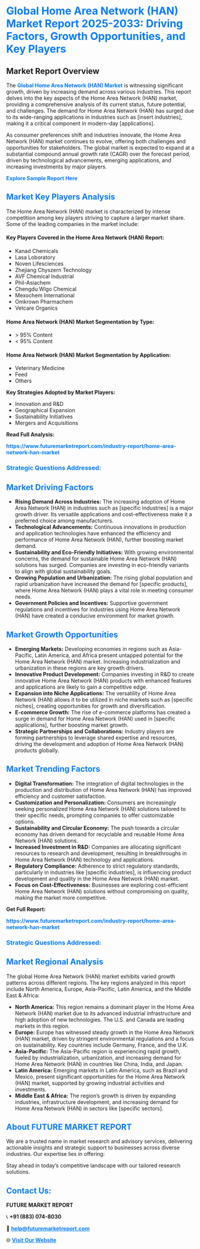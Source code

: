 <h1 style="color: #007BFF;">Global Home Area Network (HAN) Market Report 2025-2033: Driving Factors, Growth Opportunities, and Key Players</h1>

<section id="overview">
<h2>Market Report Overview</h2>
<p>The <a href="https://www.futuremarketreport.com/industry-report/home-area-network-han-market" style="color: #007BFF; text-decoration: none;"><strong>Global Home Area Network (HAN) Market</strong></a> is witnessing significant growth, driven by increasing demand across various industries. This report delves into the key aspects of the Home Area Network (HAN) market, providing a comprehensive analysis of its current status, future potential, and challenges. The demand for Home Area Network (HAN) has surged due to its wide-ranging applications in industries such as [insert industries], making it a critical component in modern-day [applications].</p>
<p>As consumer preferences shift and industries innovate, the Home Area Network (HAN) market continues to evolve, offering both challenges and opportunities for stakeholders. The global market is expected to expand at a substantial compound annual growth rate (CAGR) over the forecast period, driven by technological advancements, emerging applications, and increasing investments by major players.</p>
</section>

<section id="overview">
<p><a href="https://www.futuremarketreport.com/request-sample/reportId=35928" style="color: #007BFF; text-decoration: none;"><strong>Explore Sample Report Here</strong></a></p>
</section>

<section id="key-players">
<h2 style="color: #007BFF;">Market Key Players Analysis</h2>
<p>The Home Area Network (HAN) market is characterized by intense competition among key players striving to capture a larger market share. Some of the leading companies in the market include:</p>
<h4>Key Players Covered in the Home Area Network (HAN) Report:</h4>
<ul><li>Kanad Chemicals</li><li>Lasa Loboratory</li><li>Noven Lifesciences</li><li>Zhejiang Chyszern Technology</li><li>AVF Chemical Industrial</li><li>Phil-Asiachem</li><li>Chengdu Wlgo Chemical</li><li>Mexochem International</li><li>Omkrown Pharmachem</li><li>Vetcare Organics</li></ul>
<h4>Home Area Network (HAN) Market Segmentation by Type:</h4>
<ul><li>&gt; 95% Content</li><li>&lt; 95% Content</li></ul>

<h4>Home Area Network (HAN) Market Segmentation by Application:</h4>
<ul><li>Veterinary Medicine</li><li>Feed</li><li>Others</li></ul>
<p><strong>Key Strategies Adopted by Market Players:</strong></p>
<ul>
<li>Innovation and R&D</li>
<li>Geographical Expansion</li>
<li>Sustainability Initiatives</li>
<li>Mergers and Acquisitions</li>
</ul>
</section>

<section>
<p><strong>Read Full Analysis: </strong></p><a href="https://www.futuremarketreport.com/industry-report/home-area-network-han-market" style="color: #007BFF; text-decoration: none;"><strong>https://www.futuremarketreport.com/industry-report/home-area-network-han-market</strong></a>
<h3 style="color: #007BFF;">Strategic Questions Addressed:</h3>
</section>

<section id="driving-factors">
<h2 style="color: #007BFF;">Market Driving Factors</h2>
<ul>
<li><strong>Rising Demand Across Industries:</strong> The increasing adoption of Home Area Network (HAN) in industries such as [specific industries] is a major growth driver. Its versatile applications and cost-effectiveness make it a preferred choice among manufacturers.</li>
<li><strong>Technological Advancements:</strong> Continuous innovations in production and application technologies have enhanced the efficiency and performance of Home Area Network (HAN), further boosting market demand.</li>
<li><strong>Sustainability and Eco-Friendly Initiatives:</strong> With growing environmental concerns, the demand for sustainable Home Area Network (HAN) solutions has surged. Companies are investing in eco-friendly variants to align with global sustainability goals.</li>
<li><strong>Growing Population and Urbanization:</strong> The rising global population and rapid urbanization have increased the demand for [specific products], where Home Area Network (HAN) plays a vital role in meeting consumer needs.</li>
<li><strong>Government Policies and Incentives:</strong> Supportive government regulations and incentives for industries using Home Area Network (HAN) have created a conducive environment for market growth.</li>
</ul>
</section>

<section id="growth-opportunities">
<h2 style="color: #007BFF;">Market Growth Opportunities</h2>
<ul>
<li><strong>Emerging Markets:</strong> Developing economies in regions such as Asia-Pacific, Latin America, and Africa present untapped potential for the Home Area Network (HAN) market. Increasing industrialization and urbanization in these regions are key growth drivers.</li>
<li><strong>Innovative Product Development:</strong> Companies investing in R&D to create innovative Home Area Network (HAN) products with enhanced features and applications are likely to gain a competitive edge.</li>
<li><strong>Expansion into Niche Applications:</strong> The versatility of Home Area Network (HAN) allows it to be utilized in niche markets such as [specific niches], creating opportunities for growth and diversification.</li>
<li><strong>E-commerce Growth:</strong> The rise of e-commerce platforms has created a surge in demand for Home Area Network (HAN) used in [specific applications], further boosting market growth.</li>
<li><strong>Strategic Partnerships and Collaborations:</strong> Industry players are forming partnerships to leverage shared expertise and resources, driving the development and adoption of Home Area Network (HAN) products globally.</li>
</ul>
</section>

<section id="trending-factors">
<h2 style="color: #007BFF;">Market Trending Factors</h2>
<ul>
<li><strong>Digital Transformation:</strong> The integration of digital technologies in the production and distribution of Home Area Network (HAN) has improved efficiency and customer satisfaction.</li>
<li><strong>Customization and Personalization:</strong> Consumers are increasingly seeking personalized Home Area Network (HAN) solutions tailored to their specific needs, prompting companies to offer customizable options.</li>
<li><strong>Sustainability and Circular Economy:</strong> The push towards a circular economy has driven demand for recyclable and reusable Home Area Network (HAN) solutions.</li>
<li><strong>Increased Investment in R&D:</strong> Companies are allocating significant resources to research and development, resulting in breakthroughs in Home Area Network (HAN) technology and applications.</li>
<li><strong>Regulatory Compliance:</strong> Adherence to strict regulatory standards, particularly in industries like [specific industries], is influencing product development and quality in the Home Area Network (HAN) market.</li>
<li><strong>Focus on Cost-Effectiveness:</strong> Businesses are exploring cost-efficient Home Area Network (HAN) solutions without compromising on quality, making the market more competitive.</li>
</ul>
</section>

<section>
<p><strong>Get Full Report: </strong></p><a href="https://www.futuremarketreport.com/industry-report/home-area-network-han-market" style="color: #007BFF; text-decoration: none;"><strong>https://www.futuremarketreport.com/industry-report/home-area-network-han-market</strong></a>
<h3 style="color: #007BFF;">Strategic Questions Addressed:</h3>
</section>


<section id="regional-analysis">
<h2 style="color: #007BFF;">Market Regional Analysis</h2>
<p>The global Home Area Network (HAN) market exhibits varied growth patterns across different regions. The key regions analyzed in this report include North America, Europe, Asia-Pacific, Latin America, and the Middle East & Africa:</p>
<ul>
<li><strong>North America:</strong> This region remains a dominant player in the Home Area Network (HAN) market due to its advanced industrial infrastructure and high adoption of new technologies. The U.S. and Canada are leading markets in this region.</li>
<li><strong>Europe:</strong> Europe has witnessed steady growth in the Home Area Network (HAN) market, driven by stringent environmental regulations and a focus on sustainability. Key countries include Germany, France, and the U.K.</li>
<li><strong>Asia-Pacific:</strong> The Asia-Pacific region is experiencing rapid growth, fueled by industrialization, urbanization, and increasing demand for Home Area Network (HAN) in countries like China, India, and Japan.</li>
<li><strong>Latin America:</strong> Emerging markets in Latin America, such as Brazil and Mexico, present significant opportunities for the Home Area Network (HAN) market, supported by growing industrial activities and investments.</li>
<li><strong>Middle East & Africa:</strong> The region’s growth is driven by expanding industries, infrastructure development, and increasing demand for Home Area Network (HAN) in sectors like [specific sectors].</li>
</ul>
</section>

<footer>
<h2 style="color: #007BFF;">About FUTURE MARKET REPORT</h2>
<p>We are a trusted name in market research and advisory services, delivering actionable insights and strategic support to businesses across diverse industries. Our expertise lies in offering:</p>

<p>Stay ahead in today’s competitive landscape with our tailored research solutions.</p>

<h2 style="color: #007BFF;">Contact Us:</h2>
<p><strong>FUTURE MARKET REPORT</strong></p>
<p>📞 <strong>+91 (883) 074-8030</strong></p>
<p>📧 <strong><a href="mailto:help@futuremarketreport.com" style="color: #007BFF;">help@futuremarketreport.com</a></strong></p>
<p>🌐 <strong><a href="https://www.futuremarketreport.com/" style="color: #007BFF;">Visit Our Website</a></strong></p>
</footer>